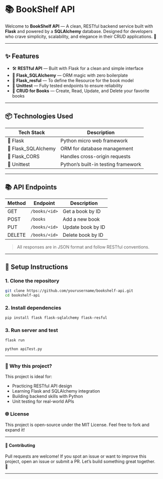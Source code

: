 # 📚 BookShelf API

Welcome to **BookShelf API** — A clean, RESTful backend service built with **Flask** and powered by a **SQLAlchemy** database. Designed for developers who crave simplicity, scalability, and elegance in their CRUD applications. 🚀

---

## ✨ Features

- 🛠️ **RESTful API** — Built with Flask for a clean and simple interface
- 🧠 **Flask_SQLAlchemy** — ORM magic with zero boilerplate
- 🔄 **Flask_resful** — To define the Resource for the book model 
- 🔬 **Unittest** — Fully tested endpoints to ensure reliability
- 📘 **CRUD for Books** — Create, Read, Update, and Delete your favorite books

---

## 📦 Technologies Used

| Tech Stack | Description |
|------------|-------------|
| 🐍 Flask   | Python micro web framework |
| 📄 Flask_SQLAlchemy | ORM for database management |
| 🔁 Flask_CORS | Handles cross-origin requests |
| 🧪 Unittest | Python’s built-in testing framework |

---

## 📚 API Endpoints

| Method | Endpoint         | Description            |
|--------|------------------|------------------------|
| GET    | `/books/<id>`    | Get a book by ID       |
| POST   | `/books`         | Add a new book         |
| PUT    | `/books/<id>`    | Update book by ID      |
| DELETE | `/books/<id>`    | Delete book by ID      |

> All responses are in JSON format and follow RESTful conventions.

---

## 🧰 Setup Instructions

### 1. Clone the repository

```bash
git clone https://github.com/yourusername/bookshelf-api.git
cd bookshelf-api
```

### 2. Install dependencies

```bash
pip install flask flask-sqlalchemy flask-resful
```

### 3. Run server and test

```bash
flask run
```

```bash
python apiTest.py
```

---

### 🧠 Why this project?
This project is ideal for:

- Practicing RESTful API design
- Learning Flask and SQLAlchemy integration
- Building backend skills with Python
- Unit testing for real-world APIs

### 🌐 License
This project is open-source under the MIT License. Feel free to fork and expand it!

---

#### 🚀 Contributing
Pull requests are welcome! If you spot an issue or want to improve this project, open an issue or submit a PR. Let’s build something great together. 💪

---
